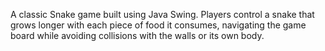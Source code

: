 A classic Snake game built using Java Swing. Players control a snake that grows longer with each piece of food it consumes, navigating the game board while avoiding collisions with the walls or its own body.